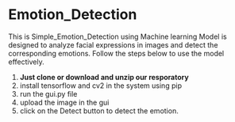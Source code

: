 # Emotion_Detection
This is Simple_Emotion_Detection using Machine learning Model is designed to analyze facial expressions in images and detect the corresponding emotions. Follow the steps below to use the model effectively.

1. **Just clone or download and unzip our resporatory**
2. install tensorflow and cv2 in the system using pip
3. run the gui.py file
4. upload the image in the gui
5. click on the Detect button to detect the emotion.

